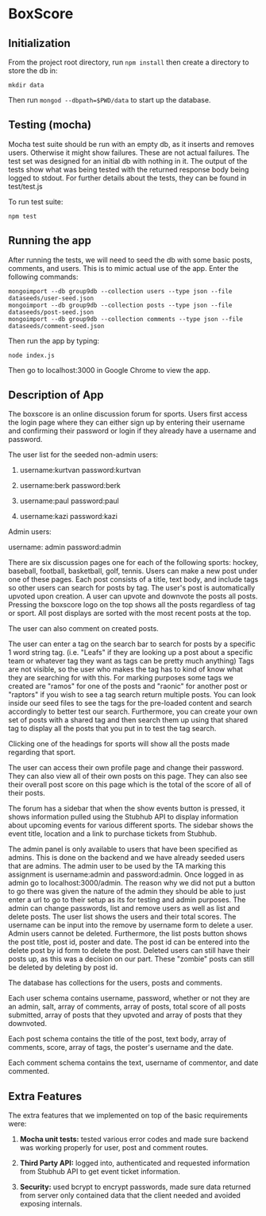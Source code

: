 # BoxScore

## Initialization
From the project root directory, run `npm install` then create a directory to store the db in:

`mkdir data`

Then run `mongod --dbpath=$PWD/data` to start up the database.

## Testing (mocha)
Mocha test suite should be run with an empty db, as it inserts and removes users. Otherwise it might show failures.
These are not actual failures. The test set was designed for an initial db with nothing in it. The output of the tests show what was being tested with the returned response body being logged to stdout. For further details about the tests, they can be found in test/test.js

To run test suite:

`npm test`

## Running the app
After running the tests, we will need to seed the db with some basic posts, comments, and users.
This is to mimic actual use of the app. Enter the following commands:

```
mongoimport --db group9db --collection users --type json --file dataseeds/user-seed.json
mongoimport --db group9db --collection posts --type json --file dataseeds/post-seed.json
mongoimport --db group9db --collection comments --type json --file dataseeds/comment-seed.json
```
Then run the app by typing:

`node index.js`

Then go to localhost:3000 in Google Chrome to view the app.

## Description of App
The boxscore is an online discussion forum for sports. Users first access the login page where they can either sign up by entering their username and confirming their password or login if they already have a username and password.

The user list for the seeded non-admin users:

1) username:kurtvan password:kurtvan

2) username:berk password:berk

3) username:paul password:paul

4) username:kazi password:kazi

Admin users:

username: admin password:admin

There are six discussion pages one for each of the following sports: hockey, baseball, football, basketball, golf, tennis. Users can make a new post under one of these pages. Each post consists of a title, text body, and include tags so other users can search for posts by tag. The user's post is automatically upvoted upon creation. A user can upvote and downvote the posts all posts. Pressing the boxscore logo on the top shows all the posts regardless of tag or sport. All post displays are sorted with the most recent posts at the top.

The user can also comment on created posts.

The user can enter a tag on the search bar to search for posts by a specific 1 word string tag. (i.e. "Leafs" if they are looking up a post about a specific team or whatever tag they want as tags can be pretty much anything) Tags are not visible, so the user who makes the tag has to kind of know what they are searching for with this. For marking purposes some tags we created are "ramos" for one of the posts and "raonic" for another post or "raptors" if you wish to see a tag search return multiple posts. You can look inside our seed files to see the tags for the pre-loaded content and search accordingly to better test our search. Furthermore, you can create your own set of posts with a shared tag and then search them up using that shared tag to display all the posts that you put in to test the tag search.

Clicking one of the headings for sports will show all the posts made regarding that sport.

The user can access their own profile page and change their password. They can also view all of their own posts on this page. They can also see their overall post score on this page which is the total of the score of all of their posts.

The forum has a sidebar that when the show events button is pressed, it shows information pulled using the Stubhub API to display information about upcoming events for various different sports. The sidebar shows the event title, location and a link to purchase tickets from Stubhub.

The admin panel is only available to users that have been specified as admins. This is done on the backend and we have already seeded users that are admins. The admin user to be used by the TA marking this assignment is username:admin
and password:admin. Once logged in as admin go to localhost:3000/admin. The reason why we did not put a button to go there was given the nature of the admin they should be able to just enter a url to go to their setup as its for testing and admin purposes. The admin can change passwords, list and remove users as well as list and delete posts. The user list shows the users and their total scores. The username can be input into the remove by username form to delete a user. Admin users cannot be deleted. Furthermore, the list posts button shows the post title, post id, poster and date. The post id can be entered into the delete post by id form to delete the post. Deleted users can still have their posts up, as this was a decision on our part. These "zombie" posts can still be deleted by deleting by post id.

The database has collections for the users, posts and comments.

Each user schema contains username, password, whether or not they are an admin, salt, array of comments, array of posts, total score of all posts submitted, array of posts that they upvoted and array of posts that they downvoted.

Each post schema contains the title of the post, text body, array of comments, score, array of tags, the poster's username and the date.

Each comment schema contains the text, username of commentor, and date commented.

## Extra Features
The extra features that we implemented on top of the basic requirements were:

1) **Mocha unit tests:** tested various error codes and made sure backend was working properly for user, post and comment routes.

2) **Third Party API:** logged into, authenticated and requested information from Stubhub API to get event ticket information.

3) **Security:** used bcrypt to encrypt passwords, made sure data returned from server only contained data that the client needed and avoided exposing internals.

